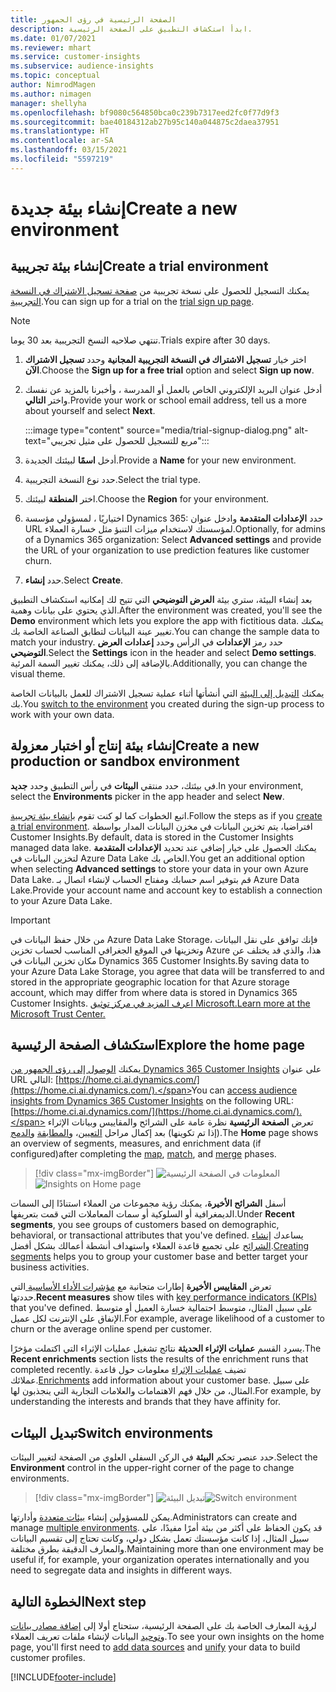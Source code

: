 ```yaml
---
title: الصفحة الرئيسية في رؤى الجمهور
description: ابدأ استكشاف التطبيق على الصفحة الرئيسية.
ms.date: 01/07/2021
ms.reviewer: mhart
ms.service: customer-insights
ms.subservice: audience-insights
ms.topic: conceptual
author: NimrodMagen
ms.author: nimagen
manager: shellyha
ms.openlocfilehash: bf9080c564850bca0c239b7317eed2fc0f77d9f3
ms.sourcegitcommit: bae40184312ab27b95c140a044875c2daea37951
ms.translationtype: HT
ms.contentlocale: ar-SA
ms.lasthandoff: 03/15/2021
ms.locfileid: "5597219"
---
```

# <a name="create-a-new-environment"></a><span data-ttu-id="be723-103">إنشاء بيئة جديدة</span><span class="sxs-lookup"><span data-stu-id="be723-103">Create a new environment</span></span>

## <a name="create-a-trial-environment"></a><span data-ttu-id="be723-104">إنشاء بيئة تجريبية</span><span class="sxs-lookup"><span data-stu-id="be723-104">Create a trial environment</span></span>

<span data-ttu-id="be723-105">يمكنك التسجيل للحصول على نسخة تجريبية من [صفحة تسجيل الاشتراك في النسخة التجريبية](https://dynamics.microsoft.com/get-started/free-trial/?appname=customerinsights).</span><span class="sxs-lookup"><span data-stu-id="be723-105">You can sign up for a trial on the [trial sign up page](https://dynamics.microsoft.com/get-started/free-trial/?appname=customerinsights).</span></span> 

> [!NOTE]
> <span data-ttu-id="be723-106">تنتهي صلاحيه النسخ التجريبية بعد 30 يوما.</span><span class="sxs-lookup"><span data-stu-id="be723-106">Trials expire after 30 days.</span></span>

1. <span data-ttu-id="be723-107">اختر خيار **تسجيل الاشتراك في النسخة التجريبية المجانية** وحدد **تسجيل الاشتراك الآن**.</span><span class="sxs-lookup"><span data-stu-id="be723-107">Choose the **Sign up for a free trial** option and select **Sign up now**.</span></span>

1. <span data-ttu-id="be723-108">أدخل عنوان البريد الإلكتروني الخاص بالعمل أو المدرسة ، وأخبرنا بالمزيد عن نفسك واختر **التالي**.</span><span class="sxs-lookup"><span data-stu-id="be723-108">Provide your work or school email address, tell us a more about yourself and select **Next**.</span></span>

   :::image type="content" source="media/trial-signup-dialog.png" alt-text="مربع للتسجيل للحصول على مثيل تجريبي":::

1. <span data-ttu-id="be723-110">أدخل **اسمًا** لبيئتك الجديدة.</span><span class="sxs-lookup"><span data-stu-id="be723-110">Provide a **Name** for your new environment.</span></span> 

1. <span data-ttu-id="be723-111">حدد نوع النسخة التجريبية.</span><span class="sxs-lookup"><span data-stu-id="be723-111">Select the trial type.</span></span>

1. <span data-ttu-id="be723-112">اختر **المنطقة** لبيئتك.</span><span class="sxs-lookup"><span data-stu-id="be723-112">Choose the **Region** for your environment.</span></span>

1. <span data-ttu-id="be723-113">اختياريًا ، لمسؤولي مؤسسة Dynamics 365: حدد **الإعدادات المتقدمة** وادخل عنوان URL لمؤسستك لاستخدام ميزات التنبؤ مثل خسارة العملاء.</span><span class="sxs-lookup"><span data-stu-id="be723-113">Optionally, for admins of a Dynamics 365 organization: Select **Advanced settings** and provide the URL of your organization to use prediction features like customer churn.</span></span>

1. <span data-ttu-id="be723-114">حدد **إنشاء**.</span><span class="sxs-lookup"><span data-stu-id="be723-114">Select **Create**.</span></span> 

<span data-ttu-id="be723-115">بعد إنشاء البيئة، ستري بيئة **العرض التوضيحي** التي تتيح لك إمكانيه استكشاف التطبيق الذي يحتوي على بيانات وهمية.</span><span class="sxs-lookup"><span data-stu-id="be723-115">After the environment was created, you'll see the **Demo** environment which lets you explore the app with fictitious data.</span></span> <span data-ttu-id="be723-116">يمكنك تغيير عينة البيانات لتطابق الصناعة الخاصة بك.</span><span class="sxs-lookup"><span data-stu-id="be723-116">You can change the sample data to match your industry.</span></span> <span data-ttu-id="be723-117">حدد رمز **الإعدادات** في الرأس وحدد **إعدادات العرض التوضيحي**.</span><span class="sxs-lookup"><span data-stu-id="be723-117">Select the **Settings** icon in the header and select **Demo settings**.</span></span> <span data-ttu-id="be723-118">بالإضافة إلى ذلك، يمكنك تغيير السمة المرئية.</span><span class="sxs-lookup"><span data-stu-id="be723-118">Additionally, you can change the visual theme.</span></span> 

<span data-ttu-id="be723-119">يمكنك [التبديل إلى البيئة](#switch-environments) التي أنشأتها أثناء عملية تسجيل الاشتراك للعمل بالبيانات الخاصة بك.</span><span class="sxs-lookup"><span data-stu-id="be723-119">You [switch to the environment](#switch-environments) you created during the sign-up process to work with your own data.</span></span>

## <a name="create-a-new-production-or-sandbox-environment"></a><span data-ttu-id="be723-120">إنشاء بيئة إنتاج أو اختبار معزولة</span><span class="sxs-lookup"><span data-stu-id="be723-120">Create a new production or sandbox environment</span></span>

<span data-ttu-id="be723-121">في بيئتك، حدد منتقي **البيئات** في رأس التطبيق وحدد **جديد**.</span><span class="sxs-lookup"><span data-stu-id="be723-121">In your environment, select the **Environments** picker in the app header and select **New**.</span></span>

<span data-ttu-id="be723-122">اتبع الخطوات كما لو كنت تقوم [بإنشاء بيئة تجريبية](#create-a-trial-environment).</span><span class="sxs-lookup"><span data-stu-id="be723-122">Follow the steps as if you [create a trial environment](#create-a-trial-environment).</span></span> <span data-ttu-id="be723-123">افتراضيا، يتم تخزين البيانات في مخزن البيانات المدار بواسطة Customer Insights.</span><span class="sxs-lookup"><span data-stu-id="be723-123">By default, data is stored in the Customer Insights managed data lake.</span></span> <span data-ttu-id="be723-124">يمكنك الحصول على خيار إضافي عند تحديد **الإعدادات المتقدمة** لتخزين البيانات في Azure Data Lake الخاص بك.</span><span class="sxs-lookup"><span data-stu-id="be723-124">You get an additional option when selecting **Advanced settings** to store your data in your own Azure Data Lake.</span></span> <span data-ttu-id="be723-125">قم بتوفير اسم حسابك ومفتاح الحساب لإنشاء اتصال بـ Azure Data Lake.</span><span class="sxs-lookup"><span data-stu-id="be723-125">Provide your account name and account key to establish a connection to your Azure Data Lake.</span></span> 

> [!IMPORTANT]
> <span data-ttu-id="be723-126">من خلال حفظ البيانات في Azure Data Lake Storage، فإنك توافق على نقل البيانات وتخزينها في الموقع الجغرافي المناسب لحساب تخزين Azure هذا، والذي قد يختلف عن مكان تخزين البيانات في Dynamics 365 Customer Insights.</span><span class="sxs-lookup"><span data-stu-id="be723-126">By saving data to your Azure Data Lake Storage, you agree that data will be transferred to and stored in the appropriate geographic location for that Azure storage account, which may differ from where data is stored in Dynamics 365 Customer Insights.</span></span> [<span data-ttu-id="be723-127">اعرف المزيد في مركز توثيق Microsoft.</span><span class="sxs-lookup"><span data-stu-id="be723-127">Learn more at the Microsoft Trust Center.</span></span>](https://www.microsoft.com/trust-center)

## <a name="explore-the-home-page"></a><span data-ttu-id="be723-128">استكشاف الصفحة الرئيسية</span><span class="sxs-lookup"><span data-stu-id="be723-128">Explore the home page</span></span>

<span data-ttu-id="be723-129">يمكنك [الوصول إلى رؤى الجمهور من Dynamics 365 Customer Insights](https://home.ci.ai.dynamics.com/) على عنوان URL التالي: [https://home.ci.ai.dynamics.com/](https://home.ci.ai.dynamics.com/).</span><span class="sxs-lookup"><span data-stu-id="be723-129">You can [access audience insights from Dynamics 365 Customer Insights](https://home.ci.ai.dynamics.com/) on the following URL: [https://home.ci.ai.dynamics.com/](https://home.ci.ai.dynamics.com/).</span></span>
<span data-ttu-id="be723-130">تعرض **الصفحة الرئيسية** نظرة عامة على الشرائح والمقاييس وبيانات الإثراء (إذا تم تكوينها) بعد إكمال مراحل [التعيين](map-entities.md)، و[المطابقة](match-entities.md) و[الدمج](merge-entities.md).</span><span class="sxs-lookup"><span data-stu-id="be723-130">The **Home** page shows an overview of segments, measures, and enrichment data (if configured)after completing the [map](map-entities.md), [match](match-entities.md), and [merge](merge-entities.md) phases.</span></span>

> [!div class="mx-imgBorder"] 
> <span data-ttu-id="be723-131">![المعلومات في الصفحة الرئيسية](media/home-page-insights.png "المعلومات في الصفحة الرئيسية")</span><span class="sxs-lookup"><span data-stu-id="be723-131">![Insights on Home page](media/home-page-insights.png "Insights on Home page")</span></span>

<span data-ttu-id="be723-132">أسفل **الشرائح الأخيرة**، يمكنك رؤية مجموعات من العملاء استنادًا إلى السمات الديمغرافية أو السلوكية أو سمات المعاملات التي قمت بتعريفها.</span><span class="sxs-lookup"><span data-stu-id="be723-132">Under **Recent segments**, you see groups of customers based on demographic, behavioral, or transactional attributes that you've defined.</span></span> <span data-ttu-id="be723-133">يساعدك [إنشاء الشرائح](segments.md) على تجميع قاعدة العملاء واستهداف أنشطة أعمالك بشكل أفضل.</span><span class="sxs-lookup"><span data-stu-id="be723-133">[Creating segments](segments.md) helps you to group your customer base and better target your business activities.</span></span>

<span data-ttu-id="be723-134">تعرض **المقاييس الأخيرة** إطارات متجانبة مع [مؤشرات الأداء الأساسية ](measures.md) التي حددتها.</span><span class="sxs-lookup"><span data-stu-id="be723-134">**Recent measures** show tiles with [key performance indicators (KPIs)](measures.md) that you've defined.</span></span> <span data-ttu-id="be723-135">على سبيل المثال، متوسط احتمالية خسارة العميل أو متوسط الإنفاق على الإنترنت لكل عميل.</span><span class="sxs-lookup"><span data-stu-id="be723-135">For example, average likelihood of a customer to churn or the average online spend per customer.</span></span>

<span data-ttu-id="be723-136">يسرد القسم **عمليات الإثراء الحديثة** نتائج تشغيل عمليات الإثراء التي اكتملت مؤخرًا.</span><span class="sxs-lookup"><span data-stu-id="be723-136">The **Recent enrichments** section lists the results of the enrichment runs that completed recently.</span></span> <span data-ttu-id="be723-137">تضيف [عمليات الإثراء](enrichment-hub.md) معلومات حول قاعدة عملائك.</span><span class="sxs-lookup"><span data-stu-id="be723-137">[Enrichments](enrichment-hub.md) add information about your customer base.</span></span> <span data-ttu-id="be723-138">على سبيل المثال، من خلال فهم الاهتمامات والعلامات التجارية التي ينجذبون لها.</span><span class="sxs-lookup"><span data-stu-id="be723-138">For example, by understanding the interests and brands that they have affinity for.</span></span>

## <a name="switch-environments"></a><span data-ttu-id="be723-139">تبديل البيئات</span><span class="sxs-lookup"><span data-stu-id="be723-139">Switch environments</span></span>

<span data-ttu-id="be723-140">حدد عنصر تحكم **البيئة** في الركن السفلي العلوي من الصفحة لتغيير البيئات.</span><span class="sxs-lookup"><span data-stu-id="be723-140">Select the **Environment** control in the upper-right corner of the page to change environments.</span></span>

> [!div class="mx-imgBorder"] 
> <span data-ttu-id="be723-141">![تبديل البيئة](media/home-page-environment-switcher.png "تبديل البيئة")</span><span class="sxs-lookup"><span data-stu-id="be723-141">![Switch environment](media/home-page-environment-switcher.png "Switch environment")</span></span>

<span data-ttu-id="be723-142">يمكن للمسؤولين إنشاء [بيئات متعددة](manage-environments.md) وأدارتها.</span><span class="sxs-lookup"><span data-stu-id="be723-142">Administrators can create and manage [multiple environments](manage-environments.md).</span></span> <span data-ttu-id="be723-143">قد يكون الحفاظ على أكثر من بيئة أمرًا مفيدًا، على سبيل المثال، إذا كانت مؤسستك تعمل بشكل دولي، وكانت تحتاج إلى تقسيم البيانات والمعارف الدقيقة بطرق مختلفة.</span><span class="sxs-lookup"><span data-stu-id="be723-143">Maintaining more than one environment may be useful if, for example, your organization operates internationally and you need to segregate data and insights in different ways.</span></span>

## <a name="next-step"></a><span data-ttu-id="be723-144">الخطوة التالية</span><span class="sxs-lookup"><span data-stu-id="be723-144">Next step</span></span>

<span data-ttu-id="be723-145">لرؤية المعارف الخاصة بك على الصفحة الرئيسية، ستحتاج أولا إلى [إضافة مصادر بيانات](data-sources.md) و[توحيد](data-unification.md) البيانات لإنشاء ملفات تعريف العملاء.</span><span class="sxs-lookup"><span data-stu-id="be723-145">To see your own insights on the home page, you'll first need to [add data sources](data-sources.md) and [unify](data-unification.md) your data to build customer profiles.</span></span>


[!INCLUDE[footer-include](../includes/footer-banner.md)]